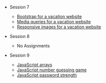 
- Session 7
  - [Bootstrap for a vacation website](Session-7/Vacation_website/index.html)
  - [Media queries for a vacation website](Session-7/Media_Queries/index.html)
  - [Responsive images for a vacation website](Session-7/Responsive_Images/index.html)

- Session 8
  - No Assignments

- Session 9
  - [JavaScript arrays](Session-9/JS_Arrays/index.html)
  - [JavaScript number guessing game](Session-9/Guessing_Game/index.html)
  - [JavaScript password strength](Session-9/Password_Strength/index.html)

